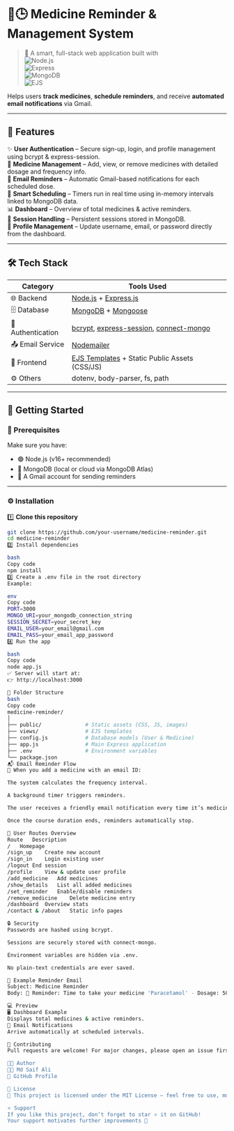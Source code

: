 # 💊🕒 Medicine Reminder & Management System

> 🧠 A smart, full-stack web application built with  
> ![Node.js](https://img.shields.io/badge/Node.js-339933?logo=node.js&logoColor=white)  
> ![Express](https://img.shields.io/badge/Express.js-000000?logo=express&logoColor=white)  
> ![MongoDB](https://img.shields.io/badge/MongoDB-47A248?logo=mongodb&logoColor=white)  
> ![EJS](https://img.shields.io/badge/EJS-FFD700?logo=ejs&logoColor=black)  

Helps users **track medicines**, **schedule reminders**, and receive **automated email notifications** via Gmail.

---

## 🌟 Features  

✨ **User Authentication** – Secure sign-up, login, and profile management using bcrypt & express-session.  
💉 **Medicine Management** – Add, view, or remove medicines with detailed dosage and frequency info.  
📩 **Email Reminders** – Automatic Gmail-based notifications for each scheduled dose.  
📅 **Smart Scheduling** – Timers run in real time using in-memory intervals linked to MongoDB data.  
📊 **Dashboard** – Overview of total medicines & active reminders.  
🔐 **Session Handling** – Persistent sessions stored in MongoDB.  
🧾 **Profile Management** – Update username, email, or password directly from the dashboard.  

---

## 🛠️ Tech Stack  

| Category | Tools Used |
|-----------|-------------|
| 🌐 Backend | [Node.js](https://nodejs.org/) + [Express.js](https://expressjs.com/) |
| 🗄️ Database | [MongoDB](https://www.mongodb.com/) + [Mongoose](https://mongoosejs.com/) |
| 🔐 Authentication | [bcrypt](https://www.npmjs.com/package/bcrypt), [express-session](https://www.npmjs.com/package/express-session), [connect-mongo](https://www.npmjs.com/package/connect-mongo) |
| 📤 Email Service | [Nodemailer](https://nodemailer.com/about/) |
| 🎨 Frontend | [EJS Templates](https://ejs.co/) + Static Public Assets (CSS/JS) |
| ⚙️ Others | dotenv, body-parser, fs, path |

---

## 🚀 Getting Started  

### 🧩 Prerequisites  
Make sure you have:  
- 🟢 Node.js (v16+ recommended)  
- 🍃 MongoDB (local or cloud via MongoDB Atlas)  
- 📧 A Gmail account for sending reminders  

---

### ⚙️ Installation  

1️⃣ **Clone this repository**
```bash
git clone https://github.com/your-username/medicine-reminder.git
cd medicine-reminder
2️⃣ Install dependencies

bash
Copy code
npm install
3️⃣ Create a .env file in the root directory
Example:

env
Copy code
PORT=3000
MONGO_URI=your_mongodb_connection_string
SESSION_SECRET=your_secret_key
EMAIL_USER=your_email@gmail.com
EMAIL_PASS=your_email_app_password
4️⃣ Run the app

bash
Copy code
node app.js
✅ Server will start at:
👉 http://localhost:3000

📁 Folder Structure
bash
Copy code
medicine-reminder/
│
├── public/              # Static assets (CSS, JS, images)
├── views/               # EJS templates
├── config.js            # Database models (User & Medicine)
├── app.js               # Main Express application
├── .env                 # Environment variables
└── package.json
📬 Email Reminder Flow
📌 When you add a medicine with an email ID:

The system calculates the frequency interval.

A background timer triggers reminders.

The user receives a friendly email notification every time it’s medicine time.

Once the course duration ends, reminders automatically stop.

👤 User Routes Overview
Route	Description
/	Homepage
/sign_up	Create new account
/sign_in	Login existing user
/logout	End session
/profile	View & update user profile
/add_medicine	Add medicines
/show_details	List all added medicines
/set_reminder	Enable/disable reminders
/remove_medicine	Delete medicine entry
/dashboard	Overview stats
/contact & /about	Static info pages

🔒 Security
Passwords are hashed using bcrypt.

Sessions are securely stored with connect-mongo.

Environment variables are hidden via .env.

No plain-text credentials are ever saved.

📧 Example Reminder Email
Subject: Medicine Reminder
Body: 💊 Reminder: Time to take your medicine 'Paracetamol' - Dosage: 500mg

💻 Preview
🖥️ Dashboard Example
Displays total medicines & active reminders.
📩 Email Notifications
Arrive automatically at scheduled intervals.

🤝 Contributing
Pull requests are welcome! For major changes, please open an issue first to discuss what you'd like to improve.

🧑‍💻 Author
👨‍💻 Md Saif Ali
🔗 GitHub Profile

📄 License
🪪 This project is licensed under the MIT License – feel free to use, modify, and distribute.

⭐ Support
If you like this project, don’t forget to star ⭐ it on GitHub!
Your support motivates further improvements 💖
